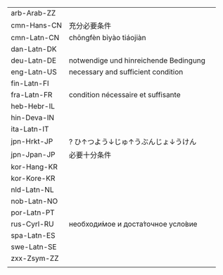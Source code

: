 | | | |
|-|-|-|
| arb-Arab-ZZ |  |  |
| cmn-Hans-CN | 充分必要条件 |  |
| cmn-Latn-CN | chōngfèn bìyào tiáojiàn |  |
| dan-Latn-DK |  |  |
| deu-Latn-DE | notwendige und hinreichende Bedingung |  |
| eng-Latn-US | necessary and sufficient condition |  |
| fin-Latn-FI |  |  |
| fra-Latn-FR | condition nécessaire et suffisante |  |
| heb-Hebr-IL |  |  |
| hin-Deva-IN |  |  |
| ita-Latn-IT |  |  |
| jpn-Hrkt-JP | ? ひ↑つよう↓じゅ↑うぶんじょ↓うけん |  |
| jpn-Jpan-JP | 必要十分条件 |  |
| kor-Hang-KR |  |  |
| kor-Kore-KR |  |  |
| nld-Latn-NL |  |  |
| nob-Latn-NO |  |  |
| por-Latn-PT |  |  |
| rus-Cyrl-RU | необходи́мое и доста́точное усло́вие |  |
| spa-Latn-ES |  |  |
| swe-Latn-SE |  |  |
| zxx-Zsym-ZZ |  |  |
|  |  |  |

